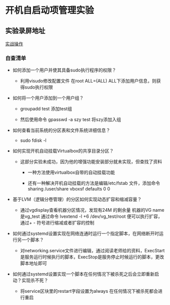 # 开机自启动项管理实验

## 实验录屏地址

[实战操作](https://asciinema.org/a/172185)

### 自查清单

* 如何添加一个用户并使其具备sudo执行程序的权限？
    
    * 利用visudo修改配置文件 在root  ALL=(ALL)    ALL下添加用户信息，则获得sudo执行权限

* 如何将一个用户添加到一个用户组？

    * groupadd test 添加test组
    
    * 然后使用命令
    gpasswd  -a  szy test 将szy添加入组

* 如何查看当前系统的分区表和文件系统详细信息？
    
    * sudo fdisk -l

* 如何实现开机自动挂载Virtualbox的共享目录分区？

    * 这部分实验未成功，因为他的增强功能安装部分就未实现，但查找了资料
        
        * 一种方法使用virtualbox自带的自动挂载功能
        
        * 还有一种解决开机自动挂载的方法是编辑/etc/fstab 文件，添加命令 sharing /user/share vboxsf defaults 0 0

* 基于LVM（逻辑分卷管理）的分区如何实现动态扩容和缩减容量？
    
    *  通过vgdisplay查看机器分区情况，发现有24M 的剩余量 机器的VG name是vg_test 通过命令 lvextend -l +6 /dev/vg_test/root 便可以执行扩容，通过+ - 符号进行缩减或者扩容的控制

* 如何通过systemd设置实现在网络连通时运行一个指定脚本，在网络断开时运行另一个脚本？

    * 对networking.service文件进行编辑，通过阅读老师给的资料，ExecStart是服务运行时候执行的脚本，ExecStop是服务停止时候运行的脚本，更改脚本地址即可

* 如何通过systemd设置实现一个脚本在任何情况下被杀死之后会立即重新启动？实现杀不死？

    * 将service区块里的restart字段设置为always 在任何情况下被杀死都会进行重启

